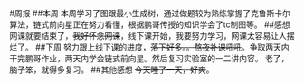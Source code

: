 #周报
##本周
  本周学习了图跟最小生成树，通过做题较为熟练掌握了克鲁斯卡尔算法，链式前向星正在努力看懂，根据鹏哥传授的知识学会了tc制图等。
##感想
  网课就要结束了，~~我好怀念网课~~，线下课开始，我要努力学习，网课太容易让人摆烂了。
##下周
  努力跟上线下课的进度，~~落下好多。。熬夜补课吼吼~~。争取两天内干完鹏哥作业，两天内学会链式前向星。然后复习实验室的一二讲内容。
老了，脑子笨，就得多复习。
##其他感想
  ~~今天睡了一天，好爽~~。
